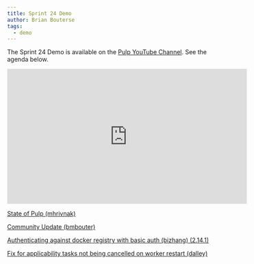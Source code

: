```yaml
---
title: Sprint 24 Demo
author: Brian Bouterse
tags:
  - demo
---
```

The Sprint 24 Demo is available on the [Pulp YouTube Channel](https://www.youtube.com/PulpProject). See the agenda below.

<iframe width="560" height="315" src="https://www.youtube.com/embed/Z53fBQe5h_I" frameborder="0" allowfullscreen></iframe>

[State of Pulp (mhrivnak)](http://www.youtube.com/watch?v=Z53fBQe5h_I&t=0m17s)

[Community Update (bmbouter)](http://www.youtube.com/watch?v=Z53fBQe5h_I&t=2m10s)

[Authenticating against docker registry with basic auth (bizhang) (2.14.1)](http://www.youtube.com/watch?v=Z53fBQe5h_I&t=4m35s)

[Fix for applicability tasks not being cancelled on worker restart (dalley)](http://www.youtube.com/watch?v=Z53fBQe5h_I&t=7m30s)